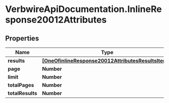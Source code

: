 # VerbwireApiDocumentation.InlineResponse20012Attributes

## Properties
Name | Type | Description | Notes
------------ | ------------- | ------------- | -------------
**results** | [**[OneOfinlineResponse20012AttributesResultsItems]**](ModelObject.md) |  | [optional] 
**page** | **Number** |  | [optional] 
**limit** | **Number** |  | [optional] 
**totalPages** | **Number** |  | [optional] 
**totalResults** | **Number** |  | [optional] 
